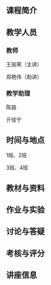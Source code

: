 ## 课程简介


## 教学人员

### 教师

王丽荣（主讲）

郑艳伟（助讲）

### 教学助理

陈路

亓佳宁


## 时间与地点

1班、2班

3班、4班

## 教材与资料


## 作业与实验


## 讨论与答疑


## 考核与评分


## 讲座信息
